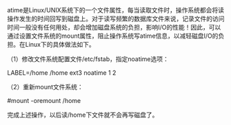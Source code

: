 

atime是Linux/UNIX系统下的一个文件属性，每当读取文件时，操作系统都会将读操作发生的时间回写到磁盘上。对于读写频繁的数据库文件来说，记录文件的访问时间一般没有任何用处，却会增加磁盘系统的负担，影响I/O的性能！因此，可以通过设置文件系统的mount属性，阻止操作系统写atime信息，以减轻磁盘I/O的负担。在Linux下的具体做法如下。

（1）修改文件系统配置文件/etc/fstab，指定noatime选项：

LABEL=/home /home ext3 noatime 1 2

（2）重新mount文件系统：

#mount -oremount /home

完成上述操作，以后读/home下文件就不会再写磁盘了。




